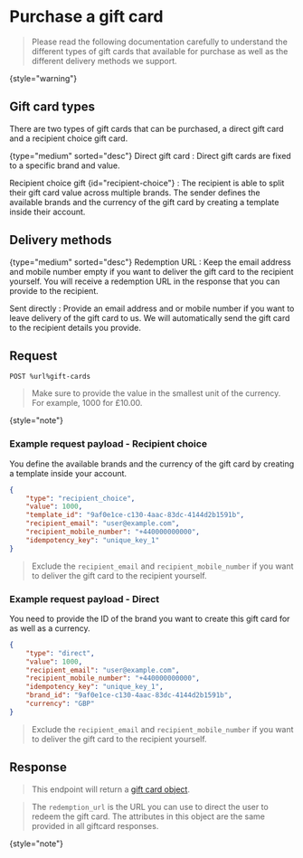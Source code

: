 # Purchase a gift card

> Please read the following documentation carefully to understand the different types of gift cards that available for purchase as well as the different delivery methods we support.
>
{style="warning"}

## Gift card types

There are two types of gift cards that can be purchased, a direct gift card and a recipient choice gift card.

{type="medium" sorted="desc"}
Direct gift card
: Direct gift cards are fixed to a specific brand and value.

Recipient choice gift {id="recipient-choice"}
: The recipient is able to split their gift card value across multiple brands. The sender defines the available brands and the currency of the gift card by creating a template inside their account.

## Delivery methods

{type="medium" sorted="desc"}
Redemption URL
: Keep the email address and mobile number empty if you want to deliver the gift card to the recipient yourself. You will receive a redemption URL in the response that you can provide to the
recipient.

Sent directly
: Provide an email address and or mobile number if you want to leave delivery of the gift card to us. We will automatically send the gift card to the recipient details you provide.

## Request

```http
POST %url%gift-cards
```

> Make sure to provide the value in the smallest unit of the currency. For example, 1000 for £10.00.
>
{style="note"}

### Example request payload - Recipient choice

You define the available brands and the currency of the gift card by creating a template inside your account.

```json
{
    "type": "recipient_choice",
    "value": 1000,
    "template_id": "9af0e1ce-c130-4aac-83dc-4144d2b1591b",
    "recipient_email": "user@example.com",
    "recipient_mobile_number": "+440000000000",
    "idempotency_key": "unique_key_1"
}
```

> Exclude the `recipient_email` and `recipient_mobile_number` if you want to deliver the gift card to the recipient yourself.

### Example request payload - Direct

You need to provide the ID of the brand you want to create this gift card for as well as a currency.

```json
{
    "type": "direct",
    "value": 1000,
    "recipient_email": "user@example.com",
    "recipient_mobile_number": "+440000000000",
    "idempotency_key": "unique_key_1",
    "brand_id": "9af0e1ce-c130-4aac-83dc-4144d2b1591b",
    "currency": "GBP"
}
```

> Exclude the `recipient_email` and `recipient_mobile_number` if you want to deliver the gift card to the recipient yourself.

## Response

> This endpoint will return a [gift card object](Gift-card-object.md).

> The `redemption_url` is the URL you can use to direct the user to redeem the gift card.
> The attributes in this object are the same provided in all giftcard responses.
>
{style="note"}
